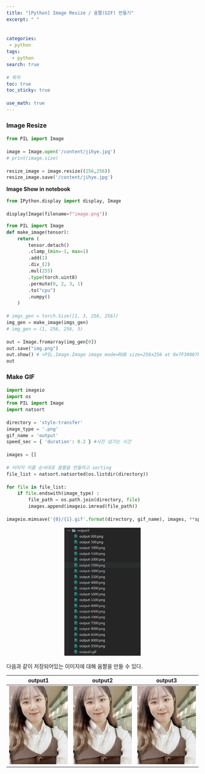```yaml
---
title: "[Python] Image Resize / 움짤(GIF) 만들기"
excerpt: " "


categories:
 - python
tags:
  - python
search: true

# 목차
toc: true  
toc_sticky: true 

use_math: true
---
```


### Image Resize

```python
from PIL import Image

image = Image.open('/content/jihye.jpg')
# print(image.size)

resize_image = image.resize((256,256))
resize_image.save('/content/jihye.jpg')
```

**Image Show in notebook**

```python
from IPython.display import display, Image

display(Image(filename=f"image.png"))
```

```python
from PIL import Image
def make_image(tensor):
    return (
        tensor.detach()
        .clamp_(min=-1, max=1)
        .add(1)
        .div_(2)
        .mul(255)
        .type(torch.uint8)
        .permute(0, 2, 3, 1)
        .to("cpu")
        .numpy()
    )

# imgs_gen = torch.Size([1, 3, 256, 256])
img_gen = make_image(imgs_gen)  
# img_gen = (1, 256, 256, 3)

out = Image.fromarray(img_gen[0])
out.save("img.png")
out.show() # <PIL.Image.Image image mode=RGB size=256x256 at 0x7F30087F85D0>
out
```

### Make GIF

```python
import imageio
import os
from PIL import Image
import natsort

directory = 'style-transfer'
image_type = '.png'
gif_name = 'output'
speed_sec = { 'duration': 0.2 } #사진 넘기는 시간

images = []

# 이미지 이름 순서대로 움짤을 만들려고 sorting
file_list = natsort.natsorted(os.listdir(directory))

for file in file_list:
    if file.endswith(image_type) :
        file_path = os.path.join(directory, file)
        images.append(imageio.imread(file_path))
    
imageio.mimsave('{0}/{1}.gif'.format(directory, gif_name), images, **speed_sec)

```

<p align='center'><img src='https://github.com/happy-jihye/happy-jihye.github.io/blob/master/_posts/images/python/python-gif-1.PNG?raw=1' width = '200' ></p>

다음과 같이 저장되어있는 이미지에 대해 움짤을 만들 수 있다.


| output1                                                      | output2                                                      | output3                                                      |
| ------------------------------------------------------------ | ------------------------------------------------------------ | ------------------------------------------------------------ |
| <img src='https://github.com/happy-jihye/happy-jihye.github.io/blob/master/_posts/images/python/python-gif-1.gif?raw=1' width = '400' > | <img src='https://github.com/happy-jihye/happy-jihye.github.io/blob/master/_posts/images/python/python-gif-2.gif?raw=1' width = '400' > | <img src='https://github.com/happy-jihye/happy-jihye.github.io/blob/master/_posts/images/python/python-gif-3.gif?raw=1' width = '400' > |


